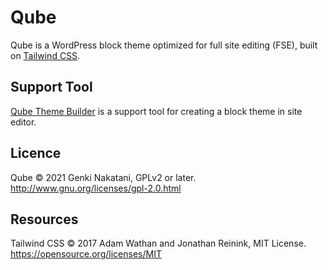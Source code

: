 # Qube
Qube is a WordPress block theme optimized for full site editing (FSE), built on [Tailwind CSS](https://tailwindcss.com/).

## Support Tool
[Qube Theme Builder](https://github.com/block-theme/qube-theme-builder) is a support tool for creating a block theme in site editor.

## Licence
Qube © 2021 Genki Nakatani, GPLv2 or later.
http://www.gnu.org/licenses/gpl-2.0.html

## Resources
Tailwind CSS © 2017 Adam Wathan and Jonathan Reinink, MIT License.
https://opensource.org/licenses/MIT
